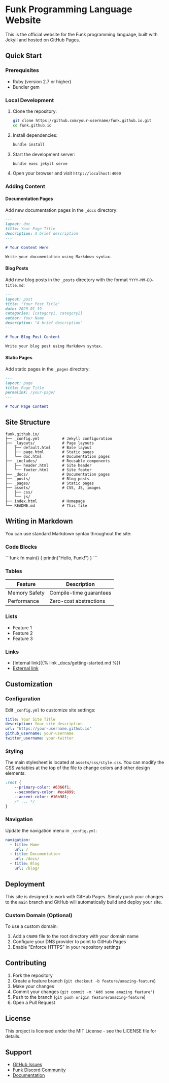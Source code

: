 # Funk Programming Language Website

This is the official website for the Funk programming language, built with Jekyll and hosted on GitHub Pages.

## Quick Start

### Prerequisites

- Ruby (version 2.7 or higher)
- Bundler gem

### Local Development

1. Clone the repository:
   ```bash
   git clone https://github.com/your-username/funk.github.io.git
   cd funk.github.io
   ```

2. Install dependencies:
   ```bash
   bundle install
   ```

3. Start the development server:
   ```bash
   bundle exec jekyll serve
   ```

4. Open your browser and visit `http://localhost:4000`

### Adding Content

#### Documentation Pages

Add new documentation pages in the `_docs` directory:

```markdown
---
layout: doc
title: Your Page Title
description: A brief description
---

# Your Content Here

Write your documentation using Markdown syntax.
```

#### Blog Posts

Add new blog posts in the `_posts` directory with the format `YYYY-MM-DD-title.md`:

```markdown
---
layout: post
title: "Your Post Title"
date: 2025-01-19
categories: [category1, category2]
author: Your Name
description: "A brief description"
---

# Your Blog Post Content

Write your blog post using Markdown syntax.
```

#### Static Pages

Add static pages in the `_pages` directory:

```markdown
---
layout: page
title: Page Title
permalink: /your-page/
---

# Your Page Content
```

## Site Structure

```
funk.github.io/
├── _config.yml          # Jekyll configuration
├── _layouts/            # Page layouts
│   ├── default.html     # Base layout
│   ├── page.html        # Static pages
│   └── doc.html         # Documentation pages
├── _includes/           # Reusable components
│   ├── header.html      # Site header
│   └── footer.html      # Site footer
├── _docs/               # Documentation pages
├── _posts/              # Blog posts
├── _pages/              # Static pages
├── assets/              # CSS, JS, images
│   ├── css/
│   └── js/
├── index.html           # Homepage
└── README.md            # This file
```

## Writing in Markdown

You can use standard Markdown syntax throughout the site:

### Code Blocks

\`\`\`funk
fn main() {
    println("Hello, Funk!")
}
\`\`\`

### Tables

| Feature | Description |
|---------|-------------|
| Memory Safety | Compile-time guarantees |
| Performance | Zero-cost abstractions |

### Lists

- Feature 1
- Feature 2
- Feature 3

### Links

- [Internal link]({% link _docs/getting-started.md %})
- [External link](https://github.com/funk-lang/funk)

## Customization

### Configuration

Edit `_config.yml` to customize site settings:

```yaml
title: Your Site Title
description: Your site description
url: "https://your-username.github.io"
github_username: your-username
twitter_username: your-twitter
```

### Styling

The main stylesheet is located at `assets/css/style.css`. You can modify the CSS variables at the top of the file to change colors and other design elements:

```css
:root {
    --primary-color: #6366f1;
    --secondary-color: #ec4899;
    --accent-color: #10b981;
    /* ... */
}
```

### Navigation

Update the navigation menu in `_config.yml`:

```yaml
navigation:
  - title: Home
    url: /
  - title: Documentation
    url: /docs/
  - title: Blog
    url: /blog/
```

## Deployment

This site is designed to work with GitHub Pages. Simply push your changes to the `main` branch and GitHub will automatically build and deploy your site.

### Custom Domain (Optional)

To use a custom domain:

1. Add a `CNAME` file to the root directory with your domain name
2. Configure your DNS provider to point to GitHub Pages
3. Enable "Enforce HTTPS" in your repository settings

## Contributing

1. Fork the repository
2. Create a feature branch (`git checkout -b feature/amazing-feature`)
3. Make your changes
4. Commit your changes (`git commit -m 'Add some amazing feature'`)
5. Push to the branch (`git push origin feature/amazing-feature`)
6. Open a Pull Request

## License

This project is licensed under the MIT License - see the LICENSE file for details.

## Support

- [GitHub Issues](https://github.com/your-username/funk.github.io/issues)
- [Funk Discord Community](https://discord.gg/funk-lang)
- [Documentation](/docs/)
